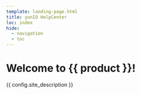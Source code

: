 ```yaml
---
template: landing-page.html
title: yunIO HelpCenter
loc: index
hide:
  - navigation
  - toc
---
```


# Welcome to {{ product }}!

{{ config.site_description }}